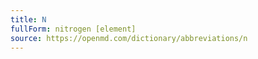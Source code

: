 ```yaml
---
title: N
fullForm: nitrogen [element]
source: https://openmd.com/dictionary/abbreviations/n
---
```

